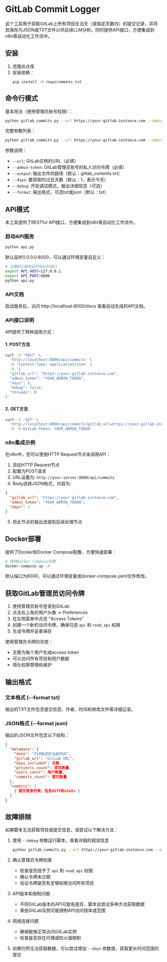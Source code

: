 # GitLab Commit Logger

这个工具用于获取GitLab上所有项目在当天（或指定天数内）的提交记录，并将其保存为JSON或TXT文件以供后续LLM分析。同时提供API接口，方便集成到n8n等自动化工作流中。

## 安装

1. 克隆此仓库
2. 安装依赖：
   ```
   pip install -r requirements.txt
   ```

## 命令行模式

基本用法（使用管理员账号权限）：

```bash
python gitlab_commits.py --url https://your-gitlab-instance.com --admin-token YOUR_ADMIN_TOKEN
```

完整参数列表：

```bash
python gitlab_commits.py --url https://your-gitlab-instance.com --admin-token YOUR_ADMIN_TOKEN --output commits.json --days 3 --debug --format json
```

参数说明：
- `--url`: GitLab实例的URL（必填）
- `--admin-token`: GitLab管理员账号的私人访问令牌（必填）
- `--output`: 输出文件的路径（默认：gitlab_commits.txt）
- `--days`: 要获取的过去天数（默认：1，表示今天）
- `--debug`: 开启调试模式，输出详细信息（可选）
- `--format`: 输出格式，可选txt或json（默认：txt）

## API模式

本工具提供了RESTful API接口，方便集成到n8n等自动化工作流中。

### 启动API服务

```bash
python api.py
```

默认监听0.0.0.0:8000，可以通过环境变量自定义：

```bash
# 设置API服务监听地址和端口
export API_HOST=127.0.0.1
export API_PORT=9000
python api.py
```

### API文档

启动服务后，访问 http://localhost:8000/docs 查看自动生成的API文档。

### API接口说明

API提供了两种调用方式：

#### 1. POST方法

```bash
curl -X 'POST' \
  'http://localhost:8000/api/commits' \
  -H 'Content-Type: application/json' \
  -d '{
  "gitlab_url": "https://your-gitlab-instance.com",
  "admin_token": "YOUR_ADMIN_TOKEN",
  "days": 3,
  "debug": false,
  "threads": 0
}'
```

#### 2. GET方法

```bash
curl -X 'GET' \
  'http://localhost:8000/api/commits?gitlab_url=https://your-gitlab-instance.com&days=3' \
  -H 'X-GitLab-Token: YOUR_ADMIN_TOKEN'
```

### n8n集成示例

在n8n中，您可以使用HTTP Request节点来调用API：

1. 添加HTTP Request节点
2. 配置为POST请求
3. URL设置为: `http://your-server:8000/api/commits`
4. Body选择JSON格式，内容为:
```json
{
  "gitlab_url": "https://your-gitlab-instance.com",
  "admin_token": "YOUR_ADMIN_TOKEN",
  "days": 3
}
```
5. 将此节点的输出连接到后续处理节点

## Docker部署

提供了Docker和Docker Compose配置，方便快速部署：

```bash
# 使用Docker Compose部署
docker-compose up -d
```

默认端口为8000，可以通过环境变量或docker-compose.yaml文件修改。

## 获取GitLab管理员访问令牌

1. 使用管理员账号登录到GitLab
2. 点击右上角的用户头像 -> Preferences
3. 在左侧菜单中点击 "Access Tokens"
4. 创建一个新的访问令牌，确保勾选 `api` 和 `read_api` 权限
5. 生成令牌并妥善保存

使用管理员令牌的优势：
- 无需为每个用户生成access token
- 可以访问所有项目和用户数据
- 简化权限管理和维护

## 输出格式

### 文本格式 (--format txt)

输出的TXT文件包含提交信息、作者、时间和修改文件等详细记录。

### JSON格式 (--format json)

输出的JSON文件包含以下结构：

```json
{
  "metadata": {
    "date": "ISO格式的当前时间",
    "gitlab_url": "GitLab URL",
    "days_included": 天数,
    "projects_count": 项目数量,
    "users_count": 用户数量,
    "commits_count": 提交数量
  },
  "commits": [
    { 提交信息列表，包含diff和stats }
  ]
}
```

## 故障排除

如果脚本无法获取项目或提交信息，请尝试以下解决方法：

1. 使用 `--debug` 参数运行脚本，查看详细的错误信息
   ```bash
   python gitlab_commits.py --url https://your-gitlab-instance.com --admin-token YOUR_ADMIN_TOKEN --debug
   ```

2. 确认管理员令牌权限
   - 检查是否授予了 `api` 和 `read_api` 权限
   - 确认令牌未过期
   - 验证令牌是否有足够权限访问所有项目

3. API版本和限制问题
   - 不同GitLab版本的API可能有差异，脚本会尝试多种方法获取数据
   - 某些GitLab实例可能限制API访问频率或范围

4. 网络连接问题
   - 确保能够正常访问GitLab实例
   - 检查是否存在代理或防火墙限制

5. 如果仍然无法获取数据，可以尝试增加 `--days` 参数值，获取更长时间范围的提交